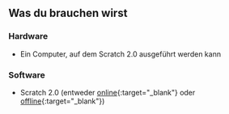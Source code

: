 ## Was du brauchen wirst

### Hardware

+ Ein Computer, auf dem Scratch 2.0 ausgeführt werden kann

### Software

+ Scratch 2.0 (entweder [online](https://scratch.mit.edu/projects/editor/){:target="_blank"} oder [offline](https://scratch.mit.edu/scratch2download/){:target="_blank"})